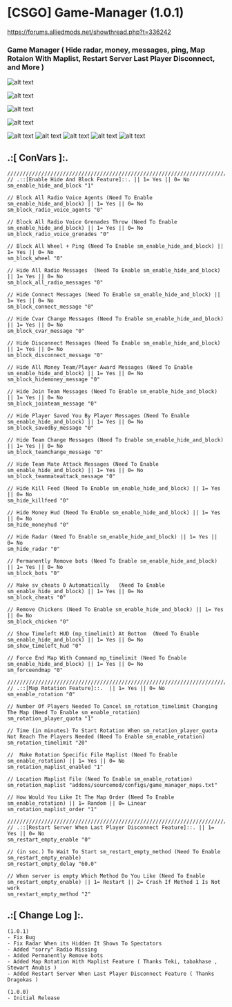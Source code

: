 # [CSGO] Game-Manager (1.0.1)
https://forums.alliedmods.net/showthread.php?t=336242

### Game Manager ( Hide radar, money, messages, ping, Map Rotaion With Maplist, Restart Server Last Player Disconnect, and More )

![alt text](https://github.com/oqyh/Game_Manager/blob/main/images/8.png?raw=true)

![alt text](https://github.com/oqyh/Game_Manager/blob/main/images/5.png?raw=true)

![alt text](https://github.com/oqyh/Game_Manager/blob/main/images/7.png?raw=true)

![alt text](https://github.com/oqyh/Game_Manager/blob/main/images/2.png?raw=true)

![alt text](https://github.com/oqyh/Game_Manager/blob/main/images/1.png?raw=true)
![alt text](https://github.com/oqyh/Game_Manager/blob/main/images/3.png?raw=true)
![alt text](https://github.com/oqyh/Game_Manager/blob/main/images/4.png?raw=true)
![alt text](https://github.com/oqyh/Game_Manager/blob/main/images/6.png?raw=true)
![alt text](https://github.com/oqyh/Game_Manager/blob/main/images/9.png?raw=true)


## .:[ ConVars ]:.
  ```
 ////////////////////////////////////////////////////////////////////////////////////////////////////////////////////////////////
// .::[Enable Hide And Block Feature]::. || 1= Yes || 0= No
sm_enable_hide_and_block "1"

// Block All Radio Voice Agents (Need To Enable sm_enable_hide_and_block) || 1= Yes || 0= No
sm_block_radio_voice_agents "0"

// Block All Radio Voice Grenades Throw (Need To Enable sm_enable_hide_and_block) || 1= Yes || 0= No
sm_block_radio_voice_grenades "0"

// Block All Wheel + Ping (Need To Enable sm_enable_hide_and_block) || 1= Yes || 0= No
sm_block_wheel "0"

// Hide All Radio Messages  (Need To Enable sm_enable_hide_and_block) || 1= Yes || 0= No
sm_block_all_radio_messages "0"

// Hide Connect Messages (Need To Enable sm_enable_hide_and_block) || 1= Yes || 0= No
sm_block_connect_message "0"

// Hide Cvar Change Messages (Need To Enable sm_enable_hide_and_block) || 1= Yes || 0= No
sm_block_cvar_message "0"

// Hide Disconnect Messages (Need To Enable sm_enable_hide_and_block) || 1= Yes || 0= No
sm_block_disconnect_message "0"

// Hide All Money Team/Player Award Messages (Need To Enable sm_enable_hide_and_block) || 1= Yes || 0= No
sm_block_hidemoney_message "0"

// Hide Join Team Messages (Need To Enable sm_enable_hide_and_block) || 1= Yes || 0= No
sm_block_jointeam_message "0"

// Hide Player Saved You By Player Messages (Need To Enable sm_enable_hide_and_block) || 1= Yes || 0= No
sm_block_savedby_message "0"

// Hide Team Change Messages (Need To Enable sm_enable_hide_and_block) || 1= Yes || 0= No
sm_block_teamchange_message "0"

// Hide Team Mate Attack Messages (Need To Enable sm_enable_hide_and_block) || 1= Yes || 0= No
sm_block_teammateattack_message "0"

// Hide Kill Feed (Need To Enable sm_enable_hide_and_block) || 1= Yes || 0= No
sm_hide_killfeed "0"

// Hide Money Hud (Need To Enable sm_enable_hide_and_block) || 1= Yes || 0= No
sm_hide_moneyhud "0"

// Hide Radar (Need To Enable sm_enable_hide_and_block) || 1= Yes || 0= No
sm_hide_radar "0"

// Permanently Remove bots (Need To Enable sm_enable_hide_and_block) || 1= Yes || 0= No
sm_block_bots "0"

// Make sv_cheats 0 Automatically   (Need To Enable sm_enable_hide_and_block) || 1= Yes || 0= No
sm_block_cheats "0"

// Remove Chickens (Need To Enable sm_enable_hide_and_block) || 1= Yes || 0= No
sm_block_chicken "0"

// Show Timeleft HUD (mp_timelimit) At Bottom  (Need To Enable sm_enable_hide_and_block) || 1= Yes || 0= No
sm_show_timeleft_hud "0"

// Force End Map With Command mp_timelimit (Need To Enable sm_enable_hide_and_block) || 1= Yes || 0= No
sm_forceendmap "0"

////////////////////////////////////////////////////////////////////////////////////////////////////////////////////////////////
// .::[Map Rotation Feature]::.  || 1= Yes || 0= No
sm_enable_rotation "0"

// Number Of Players Needed To Cancel sm_rotation_timelimit Changing The Map (Need To Enable sm_enable_rotation)
sm_rotation_player_quota "1"

// Time (in minutes) To Start Rotation When sm_rotation_player_quota Not Reach The Players Needed (Need To Enable sm_enable_rotation)
sm_rotation_timelimit "20"

//  Make Rotation Specific File Maplist (Need To Enable sm_enable_rotation) || 1= Yes || 0= No
sm_rotation_maplist_enabled "1"

// Location Maplist File (Need To Enable sm_enable_rotation)
sm_rotation_maplist "addons/sourcemod/configs/game_manager_maps.txt"

// How Would You Like It The Map Order (Need To Enable sm_enable_rotation) || 1= Random || 0= Linear
sm_rotation_maplist_order "1"

////////////////////////////////////////////////////////////////////////////////////////////////////////////////////////////////
// .::[Restart Server When Last Player Disconnect Feature]::. || 1= Yes || 0= No 
sm_restart_empty_enable "0"

// (in sec.) To Wait To Start sm_restart_empty_method (Need To Enable sm_restart_empty_enable)
sm_restart_empty_delay "60.0"

// When server is empty Which Method Do You Like (Need To Enable sm_restart_empty_enable) || 1= Restart || 2= Crash If Method 1 Is Not work
sm_restart_empty_method "2"
```


## .:[ Change Log ]:.
```
(1.0.1)
- Fix Bug
- Fix Radar When its Hidden It Shows To Spectators
- Added "sorry" Radio Missing
- Added Permanently Remove bots 
- Added Map Rotation With Maplist Feature ( Thanks Teki, tabakhase , Stewart Anubis )
- Added Restart Server When Last Player Disconnect Feature ( Thanks Dragokas )

(1.0.0)
- Initial Release
```
